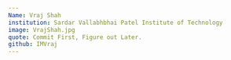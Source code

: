 ```yaml
---
Name: Vraj Shah
institution: Sardar Vallabhbhai Patel Institute of Technology
image: VrajShah.jpg 
quote: Commit First, Figure out Later.
github: IMVraj
---
```

